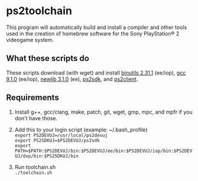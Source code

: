 # ps2toolchain

This program will automatically build and install a compiler and other tools used in the creation of homebrew software for the Sony PlayStation® 2
  videogame system.

## What these scripts do

These scripts download (with wget) and install [binutils 2.31.1](http://www.gnu.org/software/binutils/ "binutils") (ee/iop), [gcc 9.1.0](https://gcc.gnu.org/ "gcc") (ee/iop), [newlib 3.1.0](https://sourceware.org/newlib/ "newlib") (ee), [ps2sdk](https://github.com/ps2dev/ps2sdk "ps2sdk"), and [ps2client](https://github.com/ps2dev/ps2client "ps2client").

## Requirements

1. Install g++, gcc/clang, make, patch, git, wget, gmp, mpc, and mpfr if you don't have those.

2. Add this to your login script (example: ~/.bash_profile)  
`export PS2DEVUJ=/usr/local/ps2devuj`  
`export PS2SDKUJ=$PS2DEVUJ/ps2sdk`  
`export PATH=$PATH:$PS2DEVUJ/bin:$PS2DEVUJ/ee/bin:$PS2DEVUJ/iop/bin:$PS2DEVUJ/dvp/bin:$PS2SDKUJ/bin`  

3. Run toolchain.sh  
`./toolchain.sh`
